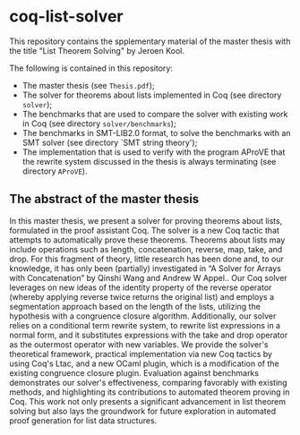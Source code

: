 # coq-list-solver

This repository contains the spplementary material of the master thesis with the title "List Theorem Solving" by Jeroen Kool.

The following is contained in this repository:
  * The master thesis (see `Thesis.pdf`);
  * The solver for theorems about lists implemented in Coq (see directory `solver`);
  * The benchmarks that are used to compare the solver with existing work in Coq (see directory `solver/benchmarks`);
  * The benchmarks in SMT-LIB2.0 format, to solve the benchmarks with an SMT solver (see directory `SMT string theory');
  * The implementation that is used to verify with the program AProVE that the rewrite system discussed in the thesis is always terminating (see directory `AProVE`).
  
## The abstract of the master thesis

In this master thesis, we present a solver for proving theorems about lists, formulated in the proof assistant Coq. The solver is a new Coq tactic that attempts to automatically prove these theorems. Theorems about lists may include operations such as length, concatenation, reverse, map, take, and drop. For this fragment of theory, little research has been done and, to our knowledge, it has only been (partially) investigated in “A Solver for Arrays with Concatenation” by Qinshi Wang and Andrew W Appel.. Our Coq solver leverages on new ideas of the identity property of the reverse operator (whereby applying reverse twice returns the original list) and employs a segmentation approach based on the length of the lists, utilizing the hypothesis with a congruence closure algorithm. Additionally, our solver relies on a conditional term rewrite system, to rewrite list expressions in a normal form, and it substitutes expressions with the take and drop operator as the outermost operator with new variables. We provide the solver's theoretical framework, practical implementation via new Coq tactics by using Coq's Ltac, and a new OCaml plugin, which is a modification of the existing congruence closure plugin. Evaluation against benchmarks demonstrates our solver's effectiveness, comparing favorably with existing methods, and highlighting its contributions to automated theorem proving in Coq. This work not only presents a significant advancement in list theorem solving but also lays the groundwork for future exploration in automated proof generation for list data structures.
